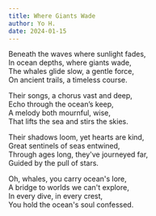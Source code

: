 ```yaml
---
title: Where Giants Wade
author: Yo H.
date: 2024-01-15
---
```


Beneath the waves where sunlight fades,  
In ocean depths, where giants wade,  
The whales glide slow, a gentle force,  
On ancient trails, a timeless course.

Their songs, a chorus vast and deep,  
Echo through the ocean’s keep,  
A melody both mournful, wise,  
That lifts the sea and stirs the skies.

Their shadows loom, yet hearts are kind,  
Great sentinels of seas entwined,  
Through ages long, they've journeyed far,  
Guided by the pull of stars.

Oh, whales, you carry ocean's lore,  
A bridge to worlds we can't explore,  
In every dive, in every crest,  
You hold the ocean's soul confessed.
